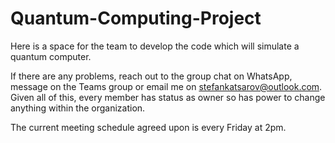 # Quantum-Computing-Project

Here is a space for the team to develop the code which will simulate a quantum computer.

If there are any problems, reach out to the group chat on WhatsApp, message on the Teams group or email me on stefankatsarov@outlook.com. Given all of this, every member has status as owner so has power to change anything within the organization.

The current meeting schedule agreed upon is every Friday at 2pm.

